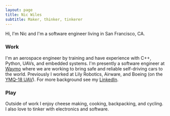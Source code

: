```yaml
---
layout: page
title: Nic Wiles
subtitle: Maker, thinker, tinkerer
---
```


Hi, I'm Nic and I'm a software engineer living in San Francisco, CA.

<!--
# TODO(stopthatcow): Add resume link.
-->

### Work
I'm an aerospace engineer by training and have experience with C++, Python, UAVs, and embedded systems. I'm presently a software engineer at [Waymo](https://www.waymo.com) where we are working to bring safe and reliable self-driving cars to the world. Previously I worked at Lily Robotics, Airware, and Boeing (on the [YMQ-18 UAV](https://en.wikipedia.org/wiki/Boeing_A160_Hummingbird)). For more background see my [LinkedIn](https://www.linkedin.com/in/nicholas-wiles-35805912).

### Play
Outside of work I enjoy cheese making, cooking, backpacking, and cycling. I also love to tinker with electronics and software.